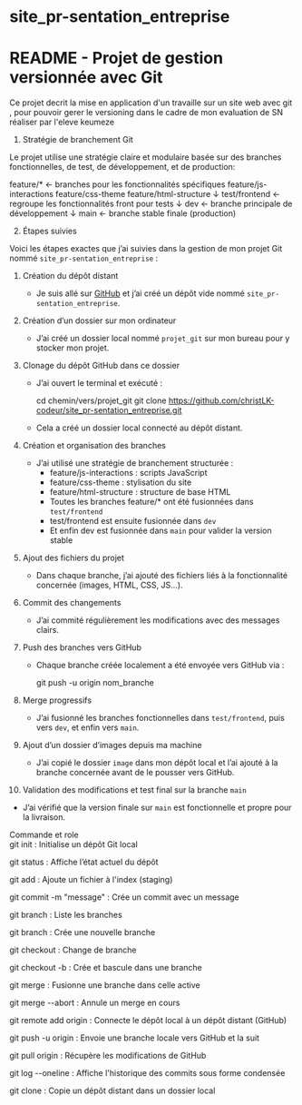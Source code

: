 
# site_pr-sentation_entreprise
# README - Projet de gestion versionnée avec Git

Ce projet decrit la mise en application d'un travaille sur un site web avec git , pour pouvoir gerer le versioning dans le cadre de mon evaluation de SN
réaliser par l'eleve keumeze

 1.  Stratégie de branchement Git

Le projet utilise une stratégie claire et modulaire basée sur des branches fonctionnelles, de test, de développement, et de production:


feature/*         ← branches pour les fonctionnalités spécifiques
     feature/js-interactions
     feature/css-theme
     feature/html-structure
        ↓
test/frontend      ← regroupe les fonctionnalités front pour tests
        ↓
dev                ← branche principale de développement
        ↓
main               ← branche stable finale (production)

 2.  Étapes suivies

Voici les étapes exactes que j’ai suivies dans la gestion de mon projet Git nommé `site_pr-sentation_entreprise` :

1. Création du dépôt distant  
   - Je suis allé sur [GitHub](https://github.com) et j’ai créé un dépôt vide nommé `site_pr-sentation_entreprise`.

2. Création d’un dossier sur mon ordinateur 
   - J’ai créé un dossier local nommé `projet_git` sur mon bureau pour y stocker mon projet.

3. Clonage du dépôt GitHub dans ce dossier 
   - J’ai ouvert le terminal et exécuté :
     
     cd chemin/vers/projet_git
     git clone https://github.com/christLK-codeur/site_pr-sentation_entreprise.git
     
   - Cela a créé un dossier local connecté au dépôt distant.

4. Création et organisation des branches  
   - J’ai utilisé une stratégie de branchement structurée :
     - feature/js-interactions : scripts JavaScript
     - feature/css-theme : stylisation du site
     - feature/html-structure : structure de base HTML
     - Toutes les branches feature/* ont été fusionnées dans `test/frontend`
     - test/frontend est ensuite fusionnée dans `dev`
     - Et enfin dev est fusionnée dans `main` pour valider la version stable

5. Ajout des fichiers du projet
   - Dans chaque branche, j’ai ajouté des fichiers liés à la fonctionnalité concernée (images, HTML, CSS, JS…).

6. Commit des changements
   - J’ai commité régulièrement les modifications avec des messages clairs.

7. Push des branches vers GitHub  
   - Chaque branche créée localement a été envoyée vers GitHub via :
     
     git push -u origin nom_branche
     

8. Merge progressifs 
   - J’ai fusionné les branches fonctionnelles dans `test/frontend`, puis vers `dev`, et enfin vers `main`.

9. Ajout d’un dossier d’images depuis ma machine
   - J’ai copié le dossier `image` dans mon dépôt local et l’ai ajouté à la branche concernée avant de le pousser vers GitHub.

10. Validation des modifications et test final sur la branche `main`
   - J’ai vérifié que la version finale sur `main` est fonctionnelle et propre pour la livraison.

Commande et role                                        
git init : Initialise un dépôt Git local

git status : Affiche l’état actuel du dépôt

git add <fichier> : Ajoute un fichier à l'index (staging)

git commit -m "message" : Crée un commit avec un message

git branch : Liste les branches

git branch <nom> : Crée une nouvelle branche

git checkout <nom> : Change de branche

git checkout -b <nom> : Crée et bascule dans une branche

git merge <branche> : Fusionne une branche dans celle active

git merge --abort : Annule un merge en cours

git remote add origin <url> : Connecte le dépôt local à un dépôt distant (GitHub)

git push -u origin <branche> : Envoie une branche locale vers GitHub et la suit

git pull origin <branche> : Récupère les modifications de GitHub

git log --oneline : Affiche l'historique des commits sous forme condensée

git clone <url> : Copie un dépôt distant dans un dossier local



